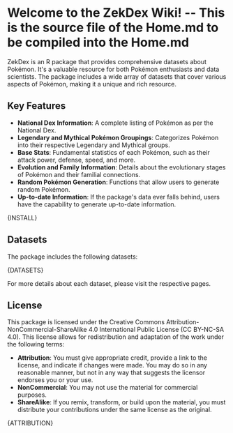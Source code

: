 # Welcome to the ZekDex Wiki! -- This is the source file of the Home.md to be compiled into the Home.md

ZekDex is an R package that provides comprehensive datasets about Pokémon.
It's a valuable resource for both Pokémon enthusiasts and data scientists.
The package includes a wide array of datasets that cover various aspects of Pokémon, making it a unique and rich resource.

## Key Features

- **National Dex Information**: A complete listing of Pokémon as per the National Dex.
- **Legendary and Mythical Pokémon Groupings**: Categorizes Pokémon into their respective Legendary and Mythical groups.
- **Base Stats**: Fundamental statistics of each Pokémon, such as their attack power, defense, speed, and more.
- **Evolution and Family Information**: Details about the evolutionary stages of Pokémon and their familial connections.
- **Random Pokémon Generation**: Functions that allow users to generate random Pokémon.
- **Up-to-date Information**: If the package's data ever falls behind, users have the capability to generate up-to-date information.

{INSTALL}

## Datasets

The package includes the following datasets:

{DATASETS}

For more details about each dataset, please visit the respective pages.

## License

This package is licensed under the Creative Commons Attribution-NonCommercial-ShareAlike 4.0 International Public License (CC BY-NC-SA 4.0). This license allows for redistribution and adaptation of the work under the following terms:

- **Attribution**: You must give appropriate credit, provide a link to the license, and indicate if changes were made. You may do so in any reasonable manner, but not in any way that suggests the licensor endorses you or your use.
- **NonCommercial**: You may not use the material for commercial purposes.
- **ShareAlike**: If you remix, transform, or build upon the material, you must distribute your contributions under the same license as the original.

{ATTRIBUTION}